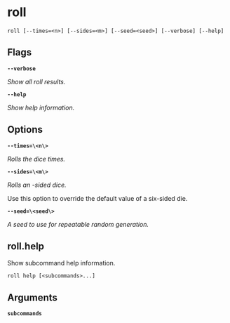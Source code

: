 # roll

<!-- Generated by swift-argument-parser -->

```
roll [--times=<n>] [--sides=<m>] [--seed=<seed>] [--verbose] [--help]
```

## Flags

**`--verbose`**

*Show all roll results.*


**`--help`**

*Show help information.*


## Options

**`--times=\<n\>`**

*Rolls the dice <n> times.*


**`--sides=\<m\>`**

*Rolls an <m>-sided dice.*

Use this option to override the default value of a six-sided die.


**`--seed=\<seed\>`**

*A seed to use for repeatable random generation.*


## roll.help

Show subcommand help information.

```
roll help [<subcommands>...] 
```

## Arguments

**`subcommands`**
